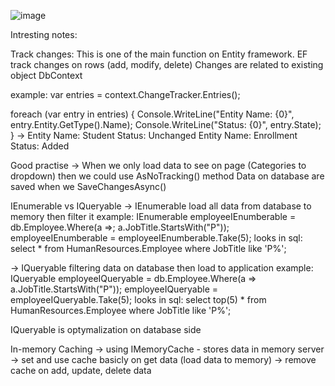 ![image](https://github.com/kadisin/PieShopAdmin/assets/38622355/73803411-973a-4359-8255-88682482a2fe)


Intresting notes:

Track changes:
This is one of the main function on Entity framework.
EF track changes on rows (add, modify, delete)
Changes are related to existing object DbContext

example:
var entries = context.ChangeTracker.Entries();

foreach (var entry in entries) {
	Console.WriteLine("Entity Name: {0}", entry.Entity.GetType().Name);
        Console.WriteLine("Status: {0}", entry.State);
}
-> 
Entity Name: Student
Status: Unchanged
Entity Name: Enrollment
Status: Added

Good practise -> When we only load data to see on page (Categories to dropdown)
then we could use AsNoTracking() method
Data on database are saved when we SaveChangesAsync()

IEnumerable vs IQueryable 
-> IEnumerable load all data from database to memory then filter it
example:
IEnumerable<Employee> employeeIEnumberable = db.Employee.Where(a =>; a.JobTitle.StartsWith("P"));
employeeIEnumberable = employeeIEnumberable.Take<Employee>(5);
looks in sql:
select * from HumanResources.Employee where JobTitle like 'P%';

-> IQueryable filtering data on database then load to application
example:
IQueryable<Employee> employeeIQueryable = db.Employee.Where(a => a.JobTitle.StartsWith("P"));
employeeIQueryable = employeeIQueryable.Take<Employee>(5);
looks in sql:
select top(5) * from HumanResources.Employee where JobTitle like 'P%';

IQueryable is optymalization on database side

In-memory Caching
-> using IMemoryCache - stores data in memory server
-> set and use cache basicly on get data (load data to memory)
-> remove cache on add, update, delete data
